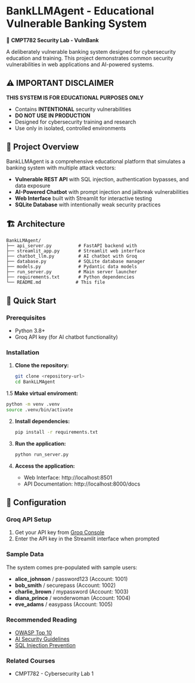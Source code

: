# BankLLMAgent - Educational Vulnerable Banking System

🏦 **CMPT782 Security Lab - VulnBank**

A deliberately vulnerable banking system designed for cybersecurity education and training. This project demonstrates common security vulnerabilities in web applications and AI-powered systems.

## ⚠️ IMPORTANT DISCLAIMER

**THIS SYSTEM IS FOR EDUCATIONAL PURPOSES ONLY**

- Contains **INTENTIONAL** security vulnerabilities
- **DO NOT USE IN PRODUCTION**
- Designed for cybersecurity training and research
- Use only in isolated, controlled environments

## 🎯 Project Overview

BankLLMAgent is a comprehensive educational platform that simulates a banking system with multiple attack vectors:

- **Vulnerable REST API** with SQL injection, authentication bypasses, and data exposure
- **AI-Powered Chatbot** with prompt injection and jailbreak vulnerabilities
- **Web Interface** built with Streamlit for interactive testing
- **SQLite Database** with intentionally weak security practices

## 🏗️ Architecture

```
BankLLMAgent/
├── api_server.py          # FastAPI backend with 
├── streamlit_app.py       # Streamlit web interface
├── chatbot_llm.py         # AI chatbot with Groq 
├── database.py            # SQLite database manager
├── models.py              # Pydantic data models
├── run_server.py          # Main server launcher
├── requirements.txt       # Python dependencies
└── README.md             # This file
```

## 🚀 Quick Start

### Prerequisites

- Python 3.8+
- Groq API key (for AI chatbot functionality)

### Installation

1. **Clone the repository:**
   ```bash
   git clone <repository-url>
   cd BankLLMAgent
   ```
1.5 **Make virtual enviroment:**
   ```bash
   python -m venv .venv
   source .venv/bin/activate
   ```
   
2. **Install dependencies:**
   ```bash
   pip install -r requirements.txt
   ```

3. **Run the application:**
   ```bash
   python run_server.py
   ```

4. **Access the application:**
   - Web Interface: http://localhost:8501
   - API Documentation: http://localhost:8000/docs

## 🔧 Configuration

### Groq API Setup

1. Get your API key from [Groq Console](https://console.groq.com/keys)
2. Enter the API key in the Streamlit interface when prompted

### Sample Data

The system comes pre-populated with sample users:
- **alice_johnson** / password123 (Account: 1001)
- **bob_smith** / securepass (Account: 1002)
- **charlie_brown** / mypassword (Account: 1003)
- **diana_prince** / wonderwoman (Account: 1004)
- **eve_adams** / easypass (Account: 1005)



### Recommended Reading
- [OWASP Top 10](https://owasp.org/www-project-top-ten/)
- [AI Security Guidelines](https://owasp.org/www-project-top-10-for-large-language-model-applications/)
- [SQL Injection Prevention](https://cheatsheetseries.owasp.org/cheatsheets/SQL_Injection_Prevention_Cheat_Sheet.html)

### Related Courses
- CMPT782 - Cybersecurity Lab 1

